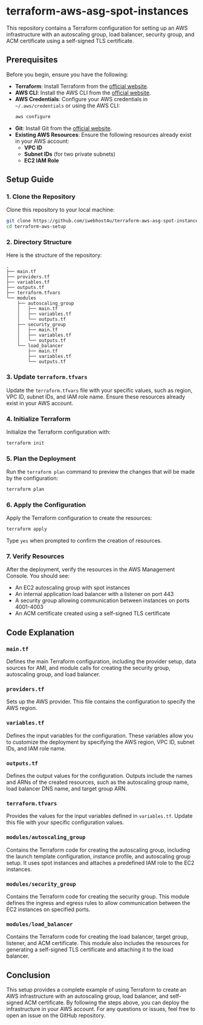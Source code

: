 # terraform-aws-asg-spot-instances

This repository contains a Terraform configuration for setting up an AWS infrastructure with an autoscaling group, load balancer, security group, and ACM certificate using a self-signed TLS certificate.

## Prerequisites

Before you begin, ensure you have the following:

- **Terraform**: Install Terraform from the [official website](https://www.terraform.io/downloads.html).
- **AWS CLI**: Install the AWS CLI from the [official website](https://aws.amazon.com/cli/).
- **AWS Credentials**: Configure your AWS credentials in `~/.aws/credentials` or using the AWS CLI:
  ```bash
  aws configure
  ```
- **Git**: Install Git from the [official website](https://git-scm.com/downloads).
- **Existing AWS Resources**: Ensure the following resources already exist in your AWS account:
  - **VPC ID**
  - **Subnet IDs** (for two private subnets)
  - **EC2 IAM Role**

## Setup Guide

### 1. Clone the Repository

Clone this repository to your local machine:

```bash
git clone https://github.com/iwebhost4u/terraform-aws-asg-spot-instances.git
cd terraform-aws-setup
```

### 2. Directory Structure

Here is the structure of the repository:

```
.
├── main.tf
├── providers.tf
├── variables.tf
├── outputs.tf
├── terraform.tfvars
└── modules
    ├── autoscaling_group
    │   ├── main.tf
    │   ├── variables.tf
    │   └── outputs.tf
    ├── security_group
    │   ├── main.tf
    │   ├── variables.tf
    │   └── outputs.tf
    └── load_balancer
        ├── main.tf
        ├── variables.tf
        └── outputs.tf
```

### 3. Update `terraform.tfvars`

Update the `terraform.tfvars` file with your specific values, such as region, VPC ID, subnet IDs, and IAM role name. Ensure these resources already exist in your AWS account.

### 4. Initialize Terraform

Initialize the Terraform configuration with:

```bash
terraform init
```

### 5. Plan the Deployment

Run the `terraform plan` command to preview the changes that will be made by the configuration:

```bash
terraform plan
```

### 6. Apply the Configuration

Apply the Terraform configuration to create the resources:

```bash
terraform apply
```

Type `yes` when prompted to confirm the creation of resources.

### 7. Verify Resources

After the deployment, verify the resources in the AWS Management Console. You should see:
- An EC2 autoscaling group with spot instances
- An internal application load balancer with a listener on port 443
- A security group allowing communication between instances on ports 4001-4003
- An ACM certificate created using a self-signed TLS certificate

## Code Explanation

### `main.tf`

Defines the main Terraform configuration, including the provider setup, data sources for AMI, and module calls for creating the security group, autoscaling group, and load balancer.

### `providers.tf`

Sets up the AWS provider. This file contains the configuration to specify the AWS region.

### `variables.tf`

Defines the input variables for the configuration. These variables allow you to customize the deployment by specifying the AWS region, VPC ID, subnet IDs, and IAM role name.

### `outputs.tf`

Defines the output values for the configuration. Outputs include the names and ARNs of the created resources, such as the autoscaling group name, load balancer DNS name, and target group ARN.

### `terraform.tfvars`

Provides the values for the input variables defined in `variables.tf`. Update this file with your specific configuration values.

### `modules/autoscaling_group`

Contains the Terraform code for creating the autoscaling group, including the launch template configuration, instance profile, and autoscaling group setup. It uses spot instances and attaches a predefined IAM role to the EC2 instances.

### `modules/security_group`

Contains the Terraform code for creating the security group. This module defines the ingress and egress rules to allow communication between the EC2 instances on specified ports.

### `modules/load_balancer`

Contains the Terraform code for creating the load balancer, target group, listener, and ACM certificate. This module also includes the resources for generating a self-signed TLS certificate and attaching it to the load balancer.

## Conclusion

This setup provides a complete example of using Terraform to create an AWS infrastructure with an autoscaling group, load balancer, and self-signed ACM certificate. By following the steps above, you can deploy the infrastructure in your AWS account. For any questions or issues, feel free to open an issue on the GitHub repository.
